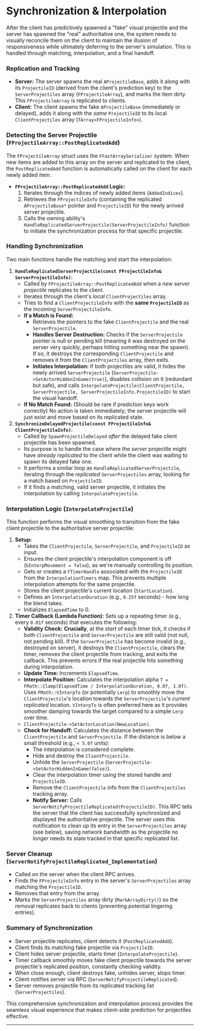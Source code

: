 # Synchronization & Interpolation

After the client has predictively spawned a "fake" visual projectile and the server has spawned the "real" authoritative one, the system needs to visually reconcile them on the client to maintain the illusion of responsiveness while ultimately deferring to the server's simulation. This is handled through matching, interpolation, and a final handoff.

### Replication and Tracking

* **Server:** The server spawns the real `AProjectileBase`, adds it along with its `ProjectileID` (derived from the client's prediction key) to the `ServerProjectiles` array (`FProjectileArray`), and marks the item dirty. This `FProjectileArray` is replicated to clients.
* **Client:** The client spawns the fake `AProjectileBase` (immediately or delayed), adds it along with the _same_ `ProjectileID` to its local `ClientProjectiles` array (`TArray<FProjectileInfo>`).

### Detecting the Server Projectile (`FProjectileArray::PostReplicatedAdd`)

The `FProjectileArray` struct uses the `FFastArraySerializer` system. When new items are added to this array on the server and replicated to the client, the `PostReplicatedAdd` function is automatically called on the client for each newly added item.

* **`FProjectileArray::PostReplicatedAdd` Logic:**
  1. Iterates through the indices of newly added items (`AddedIndices`).
  2. Retrieves the `FProjectileInfo` (containing the replicated `AProjectileBase*` pointer and `ProjectileID`) for the newly arrived server projectile.
  3. Calls the owning ability's `HandleReplicatedServerProjectile(ServerProjectileInfo)` function to initiate the synchronization process for that specific projectile.

### Handling Synchronization

Two main functions handle the matching and start the interpolation:

1. **`HandleReplicatedServerProjectile(const FProjectileInfo& ServerProjectileInfo)`**:
   * Called by `FProjectileArray::PostReplicatedAdd` when a _new server projectile_ replicates to the client.
   * Iterates through the client's _local_ `ClientProjectiles` array.
   * Tries to find a `ClientProjectileInfo` with the **same `ProjectileID`** as the incoming `ServerProjectileInfo`.
   * **If a Match is Found:**
     * Retrieves the pointers to the fake `ClientProjectile` and the real `ServerProjectile`.
     * **Handles Server Destruction:** Checks if the `ServerProjectile` pointer is null or pending kill (meaning it was destroyed on the server very quickly, perhaps hitting something near the spawn). If so, it destroys the corresponding `ClientProjectile` and removes it from the `ClientProjectiles` array, then exits.
     * **Initiates Interpolation:** If both projectiles are valid, it hides the newly arrived `ServerProjectile` (`ServerProjectile->SetActorHiddenInGame(true)`), disables collision on it (redundant but safe), and calls `InterpolateProjectile(ClientProjectile, ServerProjectile, ServerProjectileInfo.ProjectileID)` to start the visual handoff.
   * **If No Match Found:** (Should be rare if prediction keys work correctly) No action is taken immediately; the server projectile will just exist and move based on its replicated state.
2. **`SynchronizeDelayedProjectile(const FProjectileInfo& ClientProjectileInfo)`**:
   * Called by `SpawnProjectileDelayed` _after_ the delayed fake client projectile has been spawned.
   * Its purpose is to handle the case where the _server_ projectile might have _already replicated_ to the client while the client was waiting to spawn its delayed fake one.
   * It performs a similar loop as `HandleReplicatedServerProjectile`, iterating through the _replicated_ `ServerProjectiles` array, looking for a match based on `ProjectileID`.
   * If it finds a matching, valid server projectile, it initiates the interpolation by calling `InterpolateProjectile`.

### Interpolation Logic (`InterpolateProjectile`)

This function performs the visual smoothing to transition from the fake client projectile to the authoritative server projectile:

1. **Setup:**
   * Takes the `ClientProjectile`, `ServerProjectile`, and `ProjectileID` as input.
   * Ensures the client projectile's interpolation component is off (`bInterpMovement = false`), as we're manually controlling its position.
   * Gets or creates a `FTimerHandle` associated with the `ProjectileID` from the `InterpolationTimers` map. This prevents multiple interpolation attempts for the same projectile.
   * Stores the client projectile's current location (`StartLocation`).
   * Defines an `InterpolationDuration` (e.g., `0.25f` seconds) - how long the blend takes.
   * Initializes `ElapsedTime` to 0.
2. **Timer Callback (Lambda Function):** Sets up a repeating timer (e.g., every `0.01f` seconds) that executes the following:
   * **Validity Check:** **Crucially**, at the _start_ of each timer tick, it checks if both `ClientProjectile` and `ServerProjectile` are still valid (not null, not pending kill). If the `ServerProjectile` has become invalid (e.g., destroyed on server), it destroys the `ClientProjectile`, clears the timer, removes the client projectile from tracking, and exits the callback. This prevents errors if the real projectile hits something during interpolation.
   * **Update Time:** Increments `ElapsedTime`.
   * **Interpolate Position:** Calculates the interpolation alpha `T = FMath::Clamp(ElapsedTime / InterpolationDuration, 0.0f, 1.0f)`. Uses `FMath::VInterpTo` (or potentially `Lerp`) to smoothly move the `ClientProjectile`'s location towards the `ServerProjectile`'s _current replicated_ location. `VInterpTo` is often preferred here as it provides smoother damping towards the target compared to a simple `Lerp` over time.
   * `ClientProjectile->SetActorLocation(NewLocation)`.
   * **Check for Handoff:** Calculates the distance between the `ClientProjectile` and `ServerProjectile`. If the distance is below a small threshold (e.g., `< 5.0f` units):
     * The interpolation is considered complete.
     * Hide and destroy the `ClientProjectile`.
     * Unhide the `ServerProjectile` (`ServerProjectile->SetActorHiddenInGame(false)`).
     * Clear the interpolation timer using the stored handle and `ProjectileID`.
     * Remove the `ClientProjectile` info from the `ClientProjectiles` tracking array.
     * **Notify Server:** Calls `ServerNotifyProjectileReplicated(ProjectileID)`. This RPC tells the server that the client has successfully synchronized and displayed the authoritative projectile. The server uses this notification to clean up its entry in the `ServerProjectiles` array (see below), saving network bandwidth as the projectile no longer needs its state tracked in that specific replicated list.

### Server Cleanup (`ServerNotifyProjectileReplicated_Implementation`)

* Called on the server when the client RPC arrives.
* Finds the `FProjectileInfo` entry in the server's `ServerProjectiles` array matching the `ProjectileID`.
* Removes that entry from the array.
* Marks the `ServerProjectiles` array dirty (`MarkArrayDirty()`) so the removal replicates back to clients (preventing potential lingering entries).

### Summary of Synchronization

* Server projectile replicates, client detects it (`PostReplicatedAdd`).
* Client finds its matching fake projectile via `ProjectileID`.
* Client hides server projectile, starts timer (`InterpolateProjectile`).
* Timer callback smoothly moves fake client projectile towards the server projectile's replicated position, constantly checking validity.
* When close enough, client destroys fake, unhides server, stops timer.
* Client notifies server via RPC (`ServerNotifyProjectileReplicated`).
* Server removes projectile from its replicated tracking list (`ServerProjectiles`).

This comprehensive synchronization and interpolation process provides the seamless visual experience that makes client-side prediction for projectiles effective.

***
